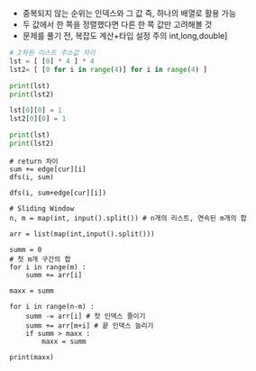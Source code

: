 * 중복되지 않는 순위는 인덱스와 그 값 즉, 하나의 배열로 활용 가능
* 두 값에서 한 쪽을 정렬했다면 다른 한 쪽 값만 고려해볼 것
* 문제를 풀기 전, 복잡도 계산+타입 설정 주의 int,long,double]

```python
# 2차원 리스트 주소값 차이
lst = [ [0] * 4 ] * 4
lst2= [ [0 for i in range(4)] for i in range(4) ]

print(lst)
print(lst2)

lst[0][0] = 1
lst2[0][0] = 1

print(lst)
print(lst2)
```

```
# return 차이
sum += edge[cur][i] 
dfs(i, sum)

dfs(i, sum+edge[cur][i])
```

```
# Sliding Window
n, m = map(int, input().split()) # n개의 리스트, 연속된 m개의 합

arr = list(map(int,input().split()))

summ = 0
# 첫 m개 구간의 합
for i in range(m) :
    summ += arr[i]

maxx = summ

for i in range(n-m) :
    summ -= arr[i] # 첫 인덱스 줄이기
    summ += arr[m+i] # 끝 인덱스 늘리기
    if summ > maxx :
        maxx = summ

print(maxx)
```
